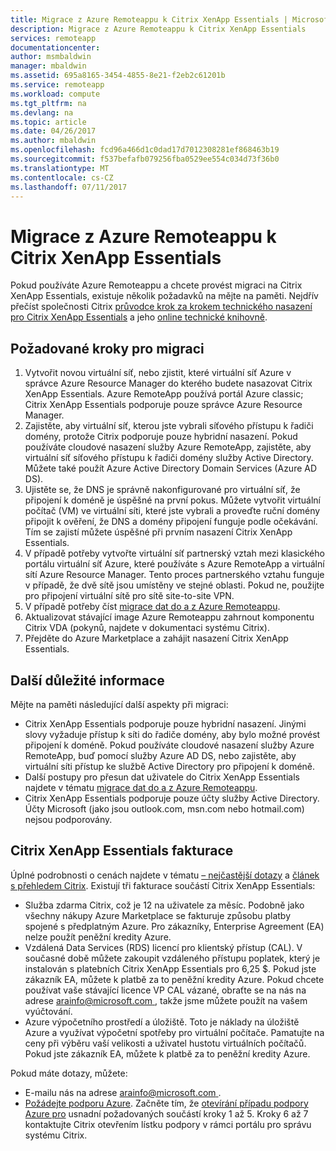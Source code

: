 ```yaml
---
title: Migrace z Azure Remoteappu k Citrix XenApp Essentials | Microsoft Docs
description: Migrace z Azure Remoteappu k Citrix XenApp Essentials
services: remoteapp
documentationcenter: 
author: msmbaldwin
manager: mbaldwin
ms.assetid: 695a8165-3454-4855-8e21-f2eb2c61201b
ms.service: remoteapp
ms.workload: compute
ms.tgt_pltfrm: na
ms.devlang: na
ms.topic: article
ms.date: 04/26/2017
ms.author: mbaldwin
ms.openlocfilehash: fcd96a466d1c0dad17d7012308281ef868463b19
ms.sourcegitcommit: f537befafb079256fba0529ee554c034d73f36b0
ms.translationtype: MT
ms.contentlocale: cs-CZ
ms.lasthandoff: 07/11/2017
---
```

# <a name="migrate-from-azure-remoteapp-to-citrix-xenapp-essentials"></a>Migrace z Azure Remoteappu k Citrix XenApp Essentials

Pokud používáte Azure Remoteappu a chcete provést migraci na Citrix XenApp Essentials, existuje několik požadavků na mějte na paměti. Nejdřív přečíst společnosti Citrix [průvodce krok za krokem technického nasazení pro Citrix XenApp Essentials](https://docs.citrix.com/content/dam/docs/en-us/citrix-cloud/downloads/xenapp-essentials-deployment-guide.pdf) a jeho [online technické knihovně](http://docs.citrix.com/en-us/citrix-cloud/xenapp-and-xendesktop-service/xenapp-essentials.html). 

## <a name="prerequisite-steps-for-migration"></a>Požadované kroky pro migraci

1. Vytvořit novou virtuální síť, nebo zjistit, které virtuální síť Azure v správce Azure Resource Manager do kterého budete nasazovat Citrix XenApp Essentials. Azure RemoteApp používá portál Azure classic; Citrix XenApp Essentials podporuje pouze správce Azure Resource Manager.  
2. Zajistěte, aby virtuální síť, kterou jste vybrali síťového přístupu k řadiči domény, protože Citrix podporuje pouze hybridní nasazení. Pokud používáte cloudové nasazení služby Azure RemoteApp, zajistěte, aby virtuální síť síťového přístupu k řadiči domény služby Active Directory. Můžete také použít Azure Active Directory Domain Services (Azure AD DS). 
3. Ujistěte se, že DNS je správně nakonfigurované pro virtuální síť, že připojení k doméně je úspěšné na první pokus. Můžete vytvořit virtuální počítač (VM) ve virtuální síti, které jste vybrali a proveďte ruční domény připojit k ověření, že DNS a domény připojení funguje podle očekávání. Tím se zajistí můžete úspěšné při prvním nasazení Citrix XenApp Essentials. 
4. V případě potřeby vytvořte virtuální síť partnerský vztah mezi klasického portálu virtuální síť Azure, které používáte s Azure RemoteApp a virtuální sítí Azure Resource Manager. Tento proces partnerského vztahu funguje v případě, že dvě sítě jsou umístěny ve stejné oblasti. Pokud ne, použijte pro připojení virtuální sítě pro sítě site-to-site VPN. 
5. V případě potřeby číst [migrace dat do a z Azure Remoteappu](remoteapp-migrate.md). 
6. Aktualizovat stávající image Azure Remoteappu zahrnout komponentu Citrix VDA (pokynů, najdete v dokumentaci systému Citrix). 
7. Přejděte do Azure Marketplace a zahájit nasazení Citrix XenApp Essentials.

## <a name="other-considerations"></a>Další důležité informace

Mějte na paměti následující další aspekty při migraci:
- Citrix XenApp Essentials podporuje pouze hybridní nasazení. Jinými slovy vyžaduje přístup k síti do řadiče domény, aby bylo možné provést připojení k doméně. Pokud používáte cloudové nasazení služby Azure RemoteApp, buď pomocí služby Azure AD DS, nebo zajistěte, aby virtuální síti přístup ke službě Active Directory pro připojení k doméně. 
- Další postupy pro přesun dat uživatele do Citrix XenApp Essentials najdete v tématu [migrace dat do a z Azure Remoteappu](remoteapp-migrate.md). 
- Citrix XenApp Essentials podporuje pouze účty služby Active Directory. Účty Microsoft (jako jsou outlook.com, msn.com nebo hotmail.com) nejsou podporovány. 

## <a name="citrix-xenapp-essentials-billing"></a>Citrix XenApp Essentials fakturace

Úplné podrobnosti o cenách najdete v tématu [– nejčastější dotazy](https://www.citrix.com/global-partners/microsoft/resources/xenapp-essentials-faq.html#tab-30699) a [článek s přehledem Citrix](https://www.citrix.com/global-partners/microsoft/remote-app.html). Existují tři fakturace součástí Citrix XenApp Essentials:

- Služba zdarma Citrix, což je 12 na uživatele za měsíc. Podobně jako všechny nákupy Azure Marketplace se fakturuje způsobu platby spojené s předplatným Azure. Pro zákazníky, Enterprise Agreement (EA) nelze použít peněžní kredity Azure. 
- Vzdálená Data Services (RDS) licencí pro klientský přístup (CAL). V současné době můžete zakoupit vzdáleného přístupu poplatek, který je instalován s platebních Citrix XenApp Essentials pro 6,25 $. Pokud jste zákazník EA, můžete k platbě za to peněžní kredity Azure. Pokud chcete používat vaše stávající licence VP CAL vázané, obraťte se na nás na adrese [ arainfo@microsoft.com ](mailto:arainfo@microsoft.com), takže jsme můžete použít na vašem vyúčtování. 
- Azure výpočetního prostředí a úložiště. Toto je náklady na úložiště Azure a využívat výpočetní spotřeby pro virtuální počítače. Pamatujte na ceny při výběru vaší velikosti a uživatel hustotu virtuálních počítačů. Pokud jste zákazník EA, můžete k platbě za to peněžní kredity Azure.

Pokud máte dotazy, můžete:
- E-mailu nás na adrese [ arainfo@microsoft.com ](mailto:arainfo@microsoft.com).
- [Požádejte podporu Azure](https://portal.azure.com/?#blade/Microsoft_Azure_Support/HelpAndSupportBlade). Začněte tím, že [otevírání případu podpory Azure pro](https://portal.azure.com/?#blade/Microsoft_Azure_Support/HelpAndSupportBlade) usnadní požadovaných součástí kroky 1 až 5. Kroky 6 až 7 kontaktujte Citrix otevřením lístku podpory v rámci portálu pro správu systému Citrix. 
